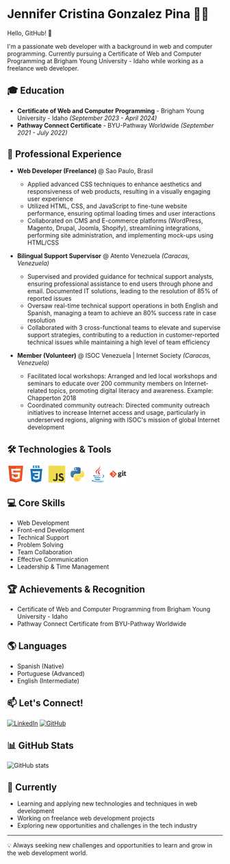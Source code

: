  # Jennifer Cristina Gonzalez Pina 👩‍💻

Hello, GitHub! 👋

I'm a passionate web developer with a background in web and computer programming. Currently pursuing a Certificate of Web and Computer Programming at Brigham Young University - Idaho while working as a freelance web developer.

## 🎓 Education
- **Certificate of Web and Computer Programming** - Brigham Young University - Idaho *(September 2023 - April 2024)*
- **Pathway Connect Certificate** - BYU-Pathway Worldwide *(September 2021 - July 2022)*

## 💼 Professional Experience

- **Web Developer (Freelance)** @ Sao Paulo, Brasil
  - Applied advanced CSS techniques to enhance aesthetics and responsiveness of web products, resulting in a visually engaging user experience
  - Utilized HTML, CSS, and JavaScript to fine-tune website performance, ensuring optimal loading times and user interactions
  - Collaborated on CMS and E-commerce platforms (WordPress, Magento, Drupal, Joomla, Shopify), streamlining integrations, performing site administration, and implementing mock-ups using HTML/CSS

- **Bilingual Support Supervisor** @ Atento Venezuela *(Caracas, Venezuela)*
  - Supervised and provided guidance for technical support analysts, ensuring professional assistance to end users through phone and email. Documented IT solutions, leading to the resolution of 85% of reported issues
  - Oversaw real-time technical support operations in both English and Spanish, managing a team to achieve an 80% success rate in case resolution
  - Collaborated with 3 cross-functional teams to elevate and supervise support strategies, contributing to a reduction in customer-reported technical issues while maintaining a high level of team efficiency

- **Member (Volunteer)** @ ISOC Venezuela | Internet Society *(Caracas, Venezuela)*
  - Facilitated local workshops: Arranged and led local workshops and seminars to educate over 200 community members on Internet-related topics, promoting digital literacy and awareness. Example: Chapperton 2018
  - Coordinated community outreach: Directed community outreach initiatives to increase Internet access and usage, particularly in underserved regions, aligning with ISOC's mission of global Internet development

## 🛠 Technologies & Tools

<div>
    <img src="https://github.com/devicons/devicon/blob/master/icons/html5/html5-original.svg" title="HTML5" alt="HTML" width="40" height="40"/>&nbsp;
    <img src="https://github.com/devicons/devicon/blob/master/icons/css3/css3-plain-wordmark.svg" title="CSS3" alt="CSS" width="40" height="40"/>&nbsp;
    <img src="https://github.com/devicons/devicon/blob/master/icons/javascript/javascript-original.svg" title="JavaScript" alt="JavaScript" width="40" height="40"/>&nbsp;
    <img src="https://github.com/devicons/devicon/blob/master/icons/python/python-original.svg" title="Python" alt="Python" width="40" height="40"/>&nbsp;
    <img src="https://github.com/devicons/devicon/blob/master/icons/java/java-original.svg" title="Java" alt="Java" width="40" height="40"/>&nbsp;
    <img src="https://github.com/devicons/devicon/blob/master/icons/git/git-original-wordmark.svg" title="Git" alt="Git" width="40" height="40"/>
</div>

## 💻 Core Skills
- Web Development
- Front-end Development
- Technical Support
- Problem Solving
- Team Collaboration
- Effective Communication
- Leadership & Time Management

## 🏆 Achievements & Recognition
- Certificate of Web and Computer Programming from Brigham Young University - Idaho
- Pathway Connect Certificate from BYU-Pathway Worldwide

## 🌎 Languages
- Spanish (Native)
- Portuguese (Advanced)
- English (Intermediate)

## 📫 Let's Connect!

[![LinkedIn](https://img.shields.io/badge/LinkedIn-blue?style=for-the-badge&logo=linkedin&logoColor=white)](https://linkedin.com/in/jennifer-gonzalez-pina)
[![GitHub](https://img.shields.io/badge/GitHub-black?style=for-the-badge&logo=github&logoColor=white)](https://github.com/jennifer-gonzalez-pina)

## 📊 GitHub Stats

![GitHub stats](https://github-readme-stats.vercel.app/api?username=jennifer-gonzalez-pina&show_icons=true&theme=radical)

## 🌱 Currently
- Learning and applying new technologies and techniques in web development
- Working on freelance web development projects
- Exploring new opportunities and challenges in the tech industry

---
💡 Always seeking new challenges and opportunities to learn and grow in the web development world.
